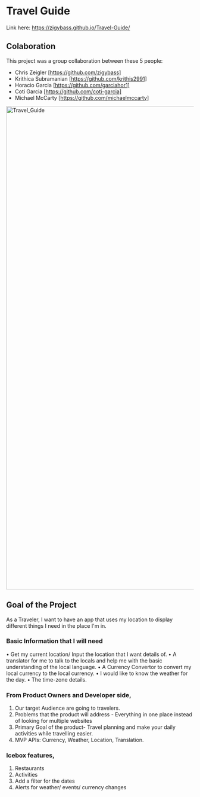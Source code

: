# Travel Guide

Link here: https://zigybass.github.io/Travel-Guide/

## Colaboration

This project was a group collaboration between these 5 people:
- Chris Zeigler [https://github.com/zigybass]
- Krithica Subramanian [https://github.com/krithis2991]
- Horacio Garcia [https://github.com/garciahor1]
- Coti Garcia [https://github.com/coti-garcia]
- Michael McCarty [https://github.com/michaelmccarty]

<img width="1293" alt="Travel_Guide" src="https://user-images.githubusercontent.com/50716272/66876099-894db600-ef7e-11e9-86a5-6b04d8c4faab.png">


## Goal of the Project

As a Traveler, I want to have an app that uses my location to display different things I need in the place I'm in. 

### Basic Information that I will need
•	Get my current location/ Input the location that I want details of.
•	A translator for me to talk to the locals and help me with the basic understanding of the local language.
•	A Currency Convertor to convert my local currency to the local currency.
•	I would like to know the weather for the day.
•	The time-zone details. 

### From Product Owners and Developer side,
1.	Our target Audience are going to travelers.
2.	Problems that the product will address - Everything in one place instead of looking for multiple websites 
3.	Primary Goal of the product- Travel planning and make your daily activities while travelling easier.
4.	MVP APIs: Currency, Weather, Location, Translation.

### Icebox features,
 
1.	Restaurants 
2.	Activities 
3.	Add a filter for the dates
4.	Alerts for weather/ events/ currency changes
